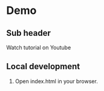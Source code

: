 # Demo

## Sub header

Watch tutorial on Youtube

## Local development

1. Open index.html in your browser.